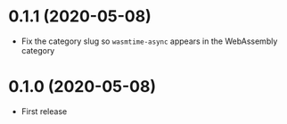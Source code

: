 # 0.1.1 (2020-05-08)

- Fix the category slug so `wasmtime-async` appears in the WebAssembly
  category

# 0.1.0 (2020-05-08)

- First release
